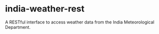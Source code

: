 # india-weather-rest
A RESTful interface to access weather data from the India Meteorological Department.
